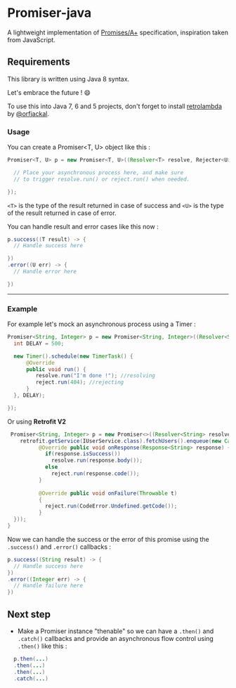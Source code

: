 # Promiser-java

A lightweight implementation of [Promises/A+](https://promisesaplus.com) specification, inspiration taken from JavaScript.

## Requirements

This library is written using Java 8 syntax.

Let's embrace the future ! 😄

To use this into Java 7, 6 and 5 projects, don't forget to install [retrolambda](https://github.com/orfjackal/retrolambda) by [@orfjackal](https://github.com/orfjackal).


### Usage

You can create a Promiser<T, U> object like this :
``` java
Promiser<T, U> p = new Promiser<T, U>((Resolver<T> resolve, Rejecter<U> reject) -> {

  // Place your asynchronous process here, and make sure
  // to trigger resolve.run() or reject.run() when needed.

});
```

`<T>` is the type of the result returned in case of success and `<U>` is the type of the result returned in case of error.

You can handle result and error cases like this now :
```java
p.success((T result) -> {
  // Handle success here

})
.error((U err) -> {
  // Handle error here

})
```
---

### Example

For example let's mock an asynchronous process using a Timer :
``` java
Promiser<String, Integer> p = new Promiser<String, Integer>((Resolver<String> resolve, Rejecter<Integer> reject) -> {
  int DELAY = 500;

  new Timer().schedule(new TimerTask() {
      @Override
      public void run() {
  	     resolve.run("I'm done !"); //resolving
         reject.run(404); //rejecting
      }
  }, DELAY);

});
```

Or using **Retrofit V2**

```java
 Promiser<String, Integer> p = new Promiser<>((Resolver<String> resolve, Rejecter<Integer> reject) ->
    retrofit.getService(IUserService.class).fetchUsers().enqueue(new Callback<String>() {
          @Override public void onResponse(Response<String> response) {
            if(response.isSuccess())
              resolve.run(response.body());
            else
              reject.run(response.code());
          }
​
          @Override public void onFailure(Throwable t)
          {
            reject.run(CodeError.Undefined.getCode());
          }
  }));
}
```

Now we can handle the success or the error of this promise using the `.success()` and `.error()` callbacks :

``` java
p.success((String result) -> {
  // Handle success here
})
.error((Integer err) -> {
  // Handle failure here
})
```

## Next step

* Make a Promiser instance "thenable" so we can have a `.then()` and `.catch()` callbacks and provide an asynchronous flow control using `.then()` like this :

```java
  p.then(...)
  .then(...)
  .then(...)
  .catch(...)

```



<!-- p.then(parse)
.then(transform)
.then(duplicate)
.then(render)
.catch(handleError) -->
